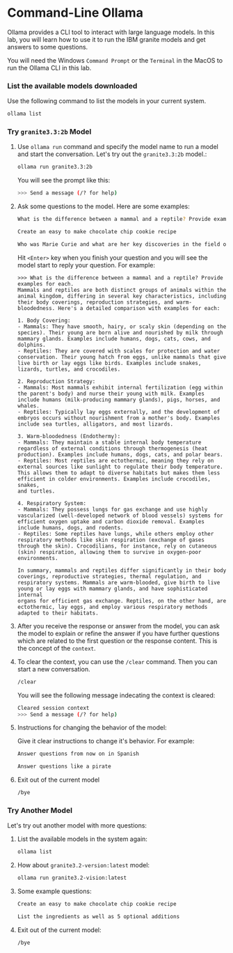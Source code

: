# Command-Line Ollama
Ollama provides a CLI tool to interact with large language models. In this lab, you will learn how to use it
to run the IBM granite models and get answers to some questions.

You will need the Windows `Command Prompt` or the `Terminal` in the MacOS to run the Ollama CLI in this lab.

### List the available models downloaded
Use the following command to list the models in your current system.
```bash
ollama list
```

### Try `granite3.3:2b` Model

1.  Use `ollama run` command and specify the model name to run a model and start the
    conversation. Let's try out the `granite3.3:2b` model.:
    ```bash
    ollama run granite3.3:2b
    ```
    You will see the prompt like this:
    ```bash
    >>> Send a message (/? for help)
    ```

1.  Ask some questions to the model. Here are some examples:
    ```bash
    What is the difference between a mammal and a reptile? Provide examples for each.
    ```
    ```bash
    Create an easy to make chocolate chip cookie recipe
    ```
    ```bash
    Who was Marie Curie and what are her key discoveries in the field of chemistry and physics?
    ```
    Hit `<Enter>` key when you finish your question and you will see the model start to reply your question. For example:
    ```base
    >>> What is the difference between a mammal and a reptile? Provide examples for each.
    Mammals and reptiles are both distinct groups of animals within the animal kingdom, differing in several key characteristics, including their body coverings, reproduction strategies, and warm-bloodedness. Here's a detailed comparison with examples for each:

    1. Body Covering:
    - Mammals: They have smooth, hairy, or scaly skin (depending on the species). Their young are born alive and nourished by milk through mammary glands. Examples include humans, dogs, cats, cows, and dolphins.
    - Reptiles: They are covered with scales for protection and water conservation. Their young hatch from eggs, unlike mammals that give live birth or lay eggs like birds. Examples include snakes, lizards, turtles, and crocodiles.

    2. Reproduction Strategy:
    - Mammals: Most mammals exhibit internal fertilization (egg within the parent's body) and nurse their young with milk. Examples include humans (milk-producing mammary glands), pigs, horses, and whales.
    - Reptiles: Typically lay eggs externally, and the development of embryos occurs without nourishment from a mother's body. Examples include sea turtles, alligators, and most lizards.

    3. Warm-bloodedness (Endothermy):
    - Mammals: They maintain a stable internal body temperature regardless of external conditions through thermogenesis (heat production). Examples include humans, dogs, cats, and polar bears.
    - Reptiles: Most reptiles are ectothermic, meaning they rely on external sources like sunlight to regulate their body temperature. This allows them to adapt to diverse habitats but makes them less efficient in colder environments. Examples include crocodiles, snakes,
    and turtles.

    4. Respiratory System:
    - Mammals: They possess lungs for gas exchange and use highly vascularized (well-developed network of blood vessels) systems for efficient oxygen uptake and carbon dioxide removal. Examples include humans, dogs, and rodents.
    - Reptiles: Some reptiles have lungs, while others employ other respiratory methods like skin respiration (exchange of gases through the skin). Crocodilians, for instance, rely on cutaneous (skin) respiration, allowing them to survive in oxygen-poor environments.

    In summary, mammals and reptiles differ significantly in their body coverings, reproductive strategies, thermal regulation, and respiratory systems. Mammals are warm-blooded, give birth to live young or lay eggs with mammary glands, and have sophisticated internal
    organs for efficient gas exchange. Reptiles, on the other hand, are ectothermic, lay eggs, and employ various respiratory methods adapted to their habitats.
    ```

1.  After you receive the response or answer from the model, you can ask the model to explain or refine the answer if you have further questions
    which are related to the first question or the response content. This is the concept of the `context`.

1.  To clear the context, you can use the `/clear` command. Then you can start a new conversation.
    ```bash
    /clear
    ```
    You will see the following message indecating the context is cleared:
    ```bash
    Cleared session context
    >>> Send a message (/? for help)
    ```

1.  Instructions for changing the behavior of the model:
    
    Give it clear instructions to change it's behavior.  For example:
    ```bash
    Answer questions from now on in Spanish
    ```
    ```bash
    Answer questions like a pirate
    ```

1.  Exit out of the current model
    ```bash
    /bye
    ```

### Try Another Model
Let's try out another model with more questions:

1.  List the available models in the system again:
    ```bash
    ollama list
    ```

1.  How about `granite3.2-version:latest` model:
    ```bash
    ollama run granite3.2-vision:latest
    ```
1.  Some example questions:
    ```bash
    Create an easy to make chocolate chip cookie recipe
    ```
    ```bash
    List the ingredients as well as 5 optional additions
    ```
1.  Exit out of the current model:
    ```bash
    /bye
    ```

